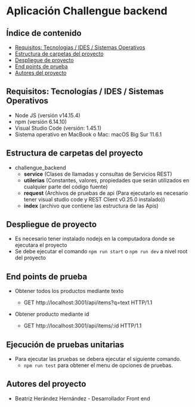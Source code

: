 # Aplicación Challengue backend

## Índice de contenido

- [Requisitos: Tecnologías / IDES / Sistemas Operativos](#requisitos-tecnologías-ides-sistemas-operativos)
- [Estructura de carpetas del proyecto](#estructura-de-carpetas-del-proyecto)
- [Despliegue de proyecto](#despliegue-de-proyecto)
- [End points de prueba](#end-point-de-pruebas)
- [Autores del proyecto](#autores-del-proyecto)


## Requisitos: Tecnologías / IDES / Sistemas Operativos

- Node JS (versión v14.15.4)
- npm (versión 6.14.10)
- Visual Studio Code (versión: 1.45.1)
- Sistema operativo en MacBook o Mac: macOS Big Sur 11.6.1

## Estructura de carpetas del proyecto

- challengue_backend
    -	**service** (Clases de llamadas y consultas de Servicios REST)
    -	**utilerias** (Constantes, valores, propiedades que serán utilizados en cualquier parte del código fuente)
    -	**request** (Archivos de pruebas de api (Para ejecutarlo es necesario tener visual studio code y REST Client  v0.25.0 instalado))
    -   **index** (archivo que contiene las estructura de las Apis)


## Despliegue de proyecto

- Es necesario tener instalado nodejs en la computadora donde se ejecutara el proyecto
- Se debe ejecutar el comando `npm run start` o `npm run dev` a nivel root del proyecto

## End points de prueba

- Obtener todos los productos mediante texto
   - GET http://localhost:3001/api/items?q=text  HTTP/1.1

- Obtener producto mediante id
   - GET http://localhost:3001/api/items/:id HTTP/1.1

## Ejecución de pruebas unitarias

- Para ejecutar las pruebas se debera ejecutar el siguiente comando.
  - `npm run test` para obtener el menu de opciones de pruebas.



## Autores del proyecto

- Beatriz Herández Hernández - Desarrollador Front end
 